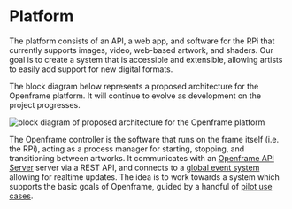 # Platform

The platform consists of an API, a web app, and software for the RPi that currently supports images, video, web-based artwork, and shaders. Our goal is to create a system that is accessible and extensible, allowing artists to easily add support for new digital formats.

The block diagram below represents a proposed architecture for the Openframe platform. It will continue to evolve as development on the project progresses.

![block diagram of proposed architecture for the Openframe platform](https://raw.githubusercontent.com/OpenframeProject/openframeproject.github.io/master/img/API%20Diagram%20v3.jpg "block diagram of proposed architecture for the Openframe platform")

The Openframe controller is the software that runs on the frame itself (i.e. the RPi), acting as a process manager for starting, stopping, and transitioning between artworks. It communicates with an [Openframe API Server](https://github.com/OpenframeProject/Openframe-APIServer) server via a REST API, and connects to a [global event system](https://github.com/OpenframeProject/Openframe-PubSubServer) allowing for realtime updates. The idea is to work towards a system which supports the basic goals of Openframe, guided by a handful of [pilot use cases](https://github.com/OpenframeProject/Openframe-APIServer/wiki/Pilot-Use-Cases).